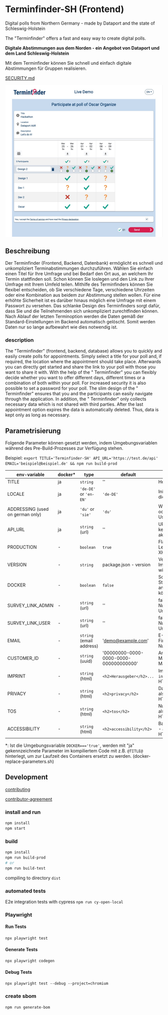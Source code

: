 # Terminfinder-SH (Frontend)

Digital polls from Northern Germany - made by Dataport and the state of Schleswig-Holstein

The "Terminfinder" offers a fast and easy way to create digital polls.

**Digitale Abstimmungen aus dem Norden - ein Angebot von Dataport und dem Land Schleswig-Holstein**

Mit dem Terminfinder können Sie schnell und einfach digitale Abstimmungen für Gruppen realisieren.

[SECURITY.md](./docs/SECURITY.md)

![An ongoing poll for a hackathon.](./docs/screenshot.jpeg "Screenshot of Terminfinder")

## Beschreibung

Der Terminfinder (Frontend, Backend, Datenbank) ermöglicht es schnell und unkompliziert Terminabstimmungen
durchzuführen. Wählen Sie einfach einen Titel für Ihre Umfrage und bei Bedarf den Ort aus, an welchem Ihr Termin
stattfinden soll. Schon können Sie loslegen und den Link zu Ihrer Umfrage mit Ihrem Umfeld teilen. Mithilfe des
Terminfinders können Sie flexibel entscheiden, ob Sie verschiedene Tage, verschiedene Uhrzeiten oder eine Kombination
aus beidem zur Abstimmung stellen wollen. Für eine erhöhte Sicherheit ist es darüber hinaus möglich eine Umfrage mit
einem Passwort zu versehen. Das schlanke Design des Terminfinders sorgt dafür, dass Sie und die Teilnehmenden sich
unkompliziert zurechtfinden können. Nach Ablauf der letzten Terminoption werden die Daten gemäß der
Standard-Einstellungen im Backend automatisch gelöscht. Somit werden Daten nur so lange aufbewahrt wie dies notwendig
ist.

### description

The "Terminfinder" (frontend, backend, database) allows you to quickly and easily create polls for appointments. Simply
select a title for your poll and, if required, the location where the appointment should take place. Afterwards you can
directly get started and share the link to your poll with those you want to share it with. With the help of the "
Terminfinder" you can flexibly decide whether you want to offer different days, different times or a combination of both
within your poll. For increased security it is also possible to set a password for your poll. The slim design of the "
Terminfinder" ensures that you and the participants can easily navigate through the application. In addition, the "
Terminfinder" only collects necessary data which is not shared with third parties. After the last appointment option
expires the data is automatically deleted. Thus, data is kept only as long as necessary.

## Parametrisierung

Folgende Parameter können gesetzt werden, indem Umgebungsvariablen während des Pre-Build-Prozesses zur Verfügung stehen.

Beispiel: ```export TITLE='Terminfinder-SH' API_URL='https://test.de/api' EMAIL='beispiel@beispiel.de' && npm run build-prod```

| env-variable                     | docker* | type                     | default                                | description                                                           |
|----------------------------------|---------|--------------------------|----------------------------------------|-----------------------------------------------------------------------|
| TITLE                            | ja      | `string`                 | ''                                     | Headline                                                              |
| LOCALE                           | ja      | `'de-DE'` or `'en-EN'`   | `'de-DE'`                              | Initiale Sprache, bis User die Sprache ändert                         |
| ADDRESSING (used on german only) | ja      | `'du'` or `'sie'`        | `'du'`                                 | Wird der User geduzt oder gesiezt. Nicht vom User anpassbar.          |
| API_URL                          | ja      | `string` (url)           | ''                                     | URL des Backends. Bei keinem Wert wird die aktuelle URL verwendet     |
| PRODUCTION                       | -       | `boolean`                | `true`                                 | Flag für Angular, Log-Level, Timeout-Zeit für XHR                     |
| VERSION                          | -       | `string`                 | package.json - version                 | Versionsnummer, die im Impressum angezeigt wird                       |
| DOCKER                           | -       | `boolean`                | `false`                                | Sollen Parameter zum Start des Docker-Images angepasst werden können. |
| SURVEY_LINK_ADMIN                | -       | `string` (url)           | ''                                     | falls vorhanden, Link für Nutzerbefragung von Umfrage-Admins          |
| SURVEY_LINK_USER                 | -       | `string` (url)           | ''                                     | falls vorhanden, Link für Nutzerbefragung von Umfrage-Teilnehmenden   |
| EMAIL                            | -       | `string` (email address) | 'demo@example.com'                     | E-Mail-Adresse des First-Level-Supports für Nutzende                  |
| CUSTOMER_ID                      | -       | `string` (uuid)          | '00000000-0000-0000-0000-000000000000' | Anwendung ist Mandantenfähig - Mandanten-ID                           |
| IMPRINT                          | -       | `string` (html)          | `<h2>Herausgeber</h2>...`              | Impressum - als `innerHTML`, string mit HTML-Tags                     |
| PRIVACY                          | -       | `string` (html)          | `<h2>privacy</h2>`                     | Datenschutzerklärung - als `innerHTML`, string mit HTML-Tags          |
| TOS                              | -       | `string` (html)          | `<h2>tos</h2>`                         | Nutzungsbedingungen - als `innerHTML`, string mit HTML-Tags           |
| ACCESSIBILITY                    | -       | `string` (html)          | `<h2>accessibility</h2>`               | Barrierefreiheitserklärung - als `innerHTML`, string mit HTML-Tags    |

*: Ist die Umgebungsvariable `DOCKER==='true'`, werden mit "ja" gekennzeichnete Parameter im kompiliertem Code mit
z.B. `@TITLE@` hinterlegt, um zur Laufzeit des Containers ersetzt zu werden. (docker-replace-parameters.sh)

## Development

[contributing](./docs/CONTRIBUTING.md)

[contributor-agreement](./docs/CONTRIBUTOR-AGREEMENT.md)

### install and run

```bash
npm install
npm start
```

### build

```bash
npm install
npm run build-prod
# or
npm run build-test
```

compiling to directory `dist`

### automated tests

E2e integration tests with cypress `npm run cy-open-local`

### Playwright

#### Run Tests

`npx playwright test`

#### Generate Tests

`npx playwright codegen`

#### Debug Tests

`npx playwright test --debug --project=chromium`

### create sbom

```
npm run generate-bom
```
